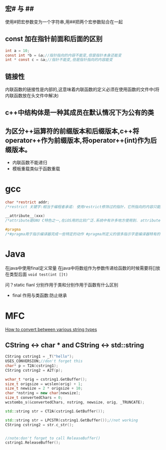## 宏# 与 \##
使用#把宏参数变为一个字符串,用##把两个宏参数贴合在一起


## const 加在指针前面和后面的区别
```c
int a = 10;
const int *b = &a;//指针指向的内容不能变,但是指针本身还能变
int * const c = &a;//指针不能变,但是指针指向的内容能变
```
## 链接性
内联函数的链接性是内部的,这意味着内联函数的定义必须在使用函数的文件中(将内联函数放在头文件中解决)

## c++中结构体是一种其成员在默认情况下为公有的类

## 为区分++运算符的前缀版本和后缀版本,c++将operator++作为前缀版本,将operator++(int)作为后缀版本。

- 内联函数不能递归
- 模板重载类似于函数重载

# gcc
```c
char *restrict addr;
/*restrict 关键字:相当于编程者承诺: 使用restrict修饰过的指针，它所指向的内容只能经由该指针（或从该指针继承而来的指针，如通过该指针赋值或做指针运算而得到的其他指针）修改，而不会被其他不相干的指针所修改。*/

__attribute__(xxx)
/*attribute是GNU C特色之一,在iOS用的比较广泛.系统中有许多地方使用到. attribute可以设置函数属性（Function Attribute ）、变量属性（Variable Attribute ）和类型属性（Type Attribute)等*/

#pragma
/*#pragma用于指示编译器完成一些特定的动作 #pragma所定义的很多指示字是编译器特有的(每种编译可能都不一样)*/
```
# Java 
在java中使用final定义常量
在java中将数组作为参数传递给函数的时候需要将[]放在类型后面 ```void test(int []t)```
<!-- java 中bool的关键字为boolean -->

问？static fianl 分别作用于类和分别作用于函数有什么区别

- final 作用与类函数:防止继承

# MFC
[How to convert between various string types](https://docs.microsoft.com/en-us/cpp/text/how-to-convert-between-various-string-types?view=vs-2019)
## CString <-> char * and CString <-> std::string
```cpp
CString cstring1 = _T("hello");
USES_CONVERSION;//don't forget this
char* p = T2A(cstring1);
CString cstring2 = A2T(p);

wchar_t *orig = cstring1.GetBuffer();
size_t origsize = wcslen(orig) + 1;
size_t newsize = 2 * origsize + 10;
char *nstring = new char[newsize];
size_t convertedChars = 0;
wcstombs_s(&convertedChars, nstring, newsize, orig, _TRUNCATE);

std::string str = CT2A(cstring1.GetBuffer());

std::string str = LPCSTR(cstring1.GetBuffer());//not working
CString cstring2 = str.c_str();


//note:don't forget to call ReleaseBuffer()
cstring1.ReleaseBuffer();
```
